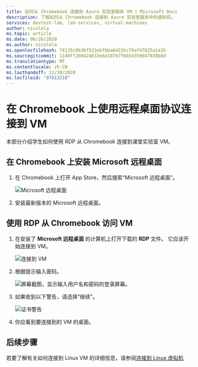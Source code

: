```yaml
---
title: 如何从 Chromebook 连接到 Azure 实验室服务 VM | Microsoft Docs
description: 了解如何从 Chromebook 连接到 Azure 实验室服务中的虚拟机。
services: devtest-lab, lab-services, virtual-machines
author: nicolela
ms.topic: article
ms.date: 06/26/2020
ms.author: nicolela
ms.openlocfilehash: 74135c0b36f533ebfbba6422bc79af47825a1a3b
ms.sourcegitcommit: 1140ff2b0424633e6e10797f6654359947038b8d
ms.translationtype: MT
ms.contentlocale: zh-CN
ms.lasthandoff: 12/30/2020
ms.locfileid: "97813218"
---
```

# <a name="connect-to-a-vm-using-remote-desktop-protocol-on-a-chromebook"></a>在 Chromebook 上使用远程桌面协议连接到 VM

本部分介绍学生如何使用 RDP 从 Chromebook 连接到课堂实验室 VM。

## <a name="install-microsoft-remote-desktop-on-a-chromebook"></a>在 Chromebook 上安装 Microsoft 远程桌面

1. 在 Chromebook 上打开 App Store，然后搜索“Microsoft 远程桌面”。

    ![Microsoft 远程桌面](./media/how-to-use-classroom-lab/install-ms-remote-desktop-chromebook.png)
    
1. 安装最新版本的 Microsoft 远程桌面。 

## <a name="access-the-vm-from-your-chromebook-using-rdp"></a>使用 RDP 从 Chromebook 访问 VM

1. 在安装了 **Microsoft 远程桌面** 的计算机上打开下载的 **RDP** 文件。 它应该开始连接到 VM。 

    ![连接到 VM](./media/how-to-use-classroom-lab/connect-vm-chromebook.png)

1. 根据提示输入密码。

    ![屏幕截图，显示输入用户名和密码的登录屏幕。](./media/how-to-use-classroom-lab/password-chromebook.png)

1. 如果收到以下警告，请选择“继续”。 

    ![证书警告](./media/how-to-use-classroom-lab/certificate-error-chromebook.png)

1. 你应看到要连接到的 VM 的桌面。

## <a name="next-steps"></a>后续步骤

若要了解有关如何连接到 Linux VM 的详细信息，请参阅[连接到 Linux 虚拟机](how-to-use-remote-desktop-linux-student.md)


